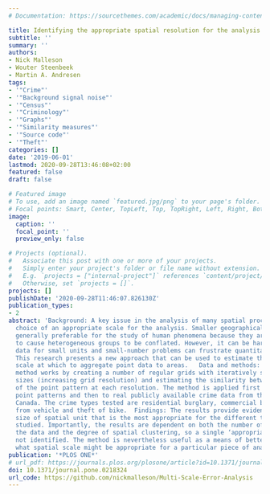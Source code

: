 ```yaml
---
# Documentation: https://sourcethemes.com/academic/docs/managing-content/

title: Identifying the appropriate spatial resolution for the analysis of crime patterns
subtitle: ''
summary: ''
authors:
- Nick Malleson
- Wouter Steenbeek
- Martin A. Andresen
tags:
- '"Crime"'
- '"Background signal noise"'
- '"Census"'
- '"Criminology"'
- '"Graphs"'
- '"Similarity measures"'
- '"Source code"'
- '"Theft"'
categories: []
date: '2019-06-01'
lastmod: 2020-09-28T13:46:08+02:00
featured: false
draft: false

# Featured image
# To use, add an image named `featured.jpg/png` to your page's folder.
# Focal points: Smart, Center, TopLeft, Top, TopRight, Left, Right, BottomLeft, Bottom, BottomRight.
image:
  caption: ''
  focal_point: ''
  preview_only: false

# Projects (optional).
#   Associate this post with one or more of your projects.
#   Simply enter your project's folder or file name without extension.
#   E.g. `projects = ["internal-project"]` references `content/project/deep-learning/index.md`.
#   Otherwise, set `projects = []`.
projects: []
publishDate: '2020-09-28T11:46:07.826130Z'
publication_types:
- 2
abstract: 'Background: A key issue in the analysis of many spatial processes is the
  choice of an appropriate scale for the analysis. Smaller geographical units are
  generally preferable for the study of human phenomena because they are less likely
  to cause heterogeneous groups to be conflated. However, it can be harder to obtain
  data for small units and small-number problems can frustrate quantitative analysis.
  This research presents a new approach that can be used to estimate the most appropriate
  scale at which to aggregate point data to areas.   Data and methods: The proposed
  method works by creating a number of regular grids with iteratively smaller cell
  sizes (increasing grid resolution) and estimating the similarity between two realisations
  of the point pattern at each resolution. The method is applied first to simulated
  point patterns and then to real publicly available crime data from the city of Vancouver,
  Canada. The crime types tested are residential burglary, commercial burglary, theft
  from vehicle and theft of bike.  Findings: The results provide evidence for the
  size of spatial unit that is the most appropriate for the different types of crime
  studied. Importantly, the results are dependent on both the number of events in
  the data and the degree of spatial clustering, so a single ‘appropriate’ scale is
  not identified. The method is nevertheless useful as a means of better estimating
  what spatial scale might be appropriate for a particular piece of analysis.'
publication: '*PLOS ONE*'
# url_pdf: https://journals.plos.org/plosone/article?id=10.1371/journal.pone.0218324
doi: 10.1371/journal.pone.0218324
url_code: https://github.com/nickmalleson/Multi-Scale-Error-Analysis
---
```

